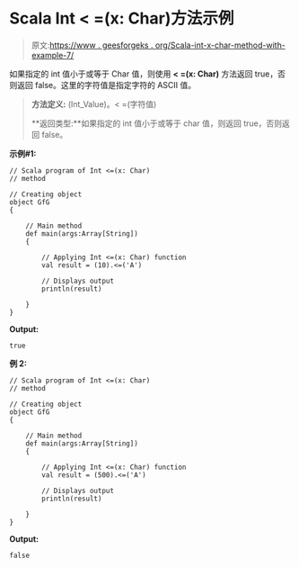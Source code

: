 # Scala Int < =(x: Char)方法示例

> 原文:[https://www . geesforgeks . org/Scala-int-x-char-method-with-example-7/](https://www.geeksforgeeks.org/scala-int-x-char-method-with-example-7/)

如果指定的 int 值小于或等于 Char 值，则使用 **< =(x: Char)** 方法返回 true，否则返回 false。这里的字符值是指定字符的 ASCII 值。

> **方法定义:** (Int_Value)。< =(字符值)
> 
> **返回类型:**如果指定的 int 值小于或等于 char 值，则返回 true，否则返回 false。

**示例#1:**

```
// Scala program of Int <=(x: Char)
// method

// Creating object
object GfG
{ 

    // Main method
    def main(args:Array[String])
    {

        // Applying Int <=(x: Char) function
        val result = (10).<=('A')

        // Displays output
        println(result)

    }
} 
```

**Output:**

```
true

```

**例 2:**

```
// Scala program of Int <=(x: Char)
// method

// Creating object
object GfG
{ 

    // Main method
    def main(args:Array[String])
    {

        // Applying Int <=(x: Char) function
        val result = (500).<=('A')

        // Displays output
        println(result)

    }
} 
```

**Output:**

```
false

```